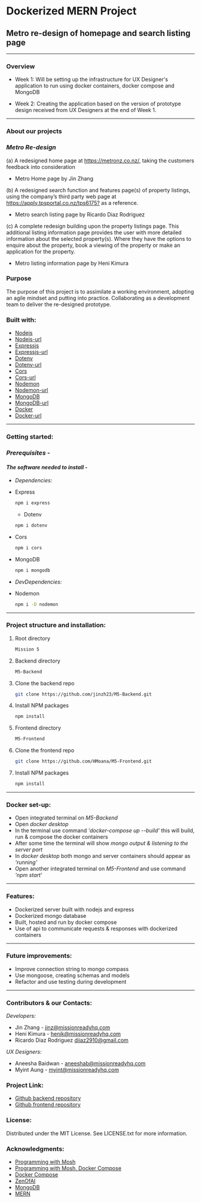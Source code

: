 # Dockerized MERN Project

## Metro re-design of homepage and search listing page

---

### **Overview**

- Week 1: Will be setting up the infrastructure for UX Designer's application to run using docker containers, docker compose and MongoDB

- Week 2: Creating the application based on the version of prototype design received from UX Designers at the end of Week 1.

---

### **About our projects**

### _Metro Re-design_

(a) A redesigned home page at <https://metronz.co.nz/>, taking the customers feedback into consideration

- Metro Home page by Jin Zhang

(b) A redesigned search function and features page(s) of property listings, using the company’s third party web page at <https://apply.tpsportal.co.nz/tps6175?> as a reference.

- Metro search listing page by Ricardo Diaz Rodriguez

(c) A complete redesign building upon the property listings page. This additional listing information page provides the user with more detailed information about the selected property(s). Where they have the options to enquire about the property, book a viewing of the property or make an application for the property.

- Metro listing information page by Heni Kimura

### **Purpose**

The purpose of this project is to assimilate a working environment, adopting an agile mindset and putting into practice. Collaborating as a development team to deliver the re-designed prototype.

### **Built with:**

- [Nodejs](https://img.shields.io/badge/Nodejs-20232A?style=for-the-badge&logo-nodejs&logoColor=026e00 "Nodejs")
- [Nodejs-url](https://nodejs.org/en "Nodejsurl")
- [Expressjs](https://img.shields.io/badge/Expressjs-20232A?style=for-the-badge&logo-expressjs&logoColor=026e00 "Expressjs")
- [Expressjs-url](https://expressjs.com/ "Expressjsurl")
- [Dotenv](https://img.shields.io/badge/Dotenv-20232A?style=for-the-badge&logo-dotenv&logoColor=026e00 "Dotenv")
- [Dotenv-url](https://www.dotenv.org/ "Dotenvurl")
- [Cors](https://img.shields.io/badge/Cors-20232A?style=for-the-badge&logo-cors&logoColor=026e00 "Cors")
- [Cors-url](https://www.npmjs.com/package/cors "Corsurl")
- [Nodemon](https://img.shields.io/badge/Nodemon-20232A?style=for-the-badge&logo-nodemon&logoColor=026e00 "Nodemon")
- [Nodemon-url](https://nodemon.io/ "Nodemonurl")
- [MongoDB](https://img.shields.io/badge/MongoDB-20232A?style=for-the-badge&logo-mongodb&logoColor=026e00 "MongoDB")
- [MongoDB-url](https://www.mongodb.com/ "MongoDBurl")
- [Docker](https://img.shields.io/badge/Docker-20232A?style=for-the-badge&logo-docker&logoColor=CF649A "Docker")
- [Docker-url](https://www.docker.com/ "Dockerurl")

---

### **Getting started:**

### _Prerequisites -_

#### _The software needed to install -_

- _Dependencies:_

- Express

  ```sh
  npm i express
  ```

  - Dotenv

  ```sh
  npm i dotenv
  ```

- Cors

  ```sh
  npm i cors
  ```

- MongoDB

  ```sh
  npm i mongodb
  ```

- _DevDependencies:_

- Nodemon

  ```sh
  npm i -D nodemon
  ```

---

### **Project structure and installation:**

1. Root directory 

   ```sh
   Mission 5
   ```

2. Backend directory

   ```sh
   M5-Backend
   ```

3. Clone the backend repo

   ```sh
   git clone https://github.com/jinzh23/M5-Backend.git
   ```

4. Install NPM packages

   ```sh
   npm install
   ```   

5. Frontend directory

   ```sh
   M5-Frontend
   ```

6. Clone the frontend repo

   ```sh
   git clone https://github.com/HMoana/M5-Frontend.git
   ```

7. Install NPM packages

   ```sh
   npm install
   ```

---

### **Docker set-up:**

- Open integrated terminal on _M5-Backend_
- Open _docker desktop_ 
- In the terminal use command _'docker-compose up --build'_ this will build, run & compose the docker containers
- After some time the terminal will show _mongo output & listening to the server port_
- In _docker desktop_ both mongo and server containers should appear as _'running'_
- Open another integrated terminal on _M5-Frontend_ and use command _'npm start'_

---

### **Features:**

- Dockerized server built with nodejs and express
- Dockerized mongo database
- Built, hosted and run by docker compose
- Use of api to communicate requests & responses with dockerized containers

---

### **Future improvements:**

- Improve connection string to mongo compass
- Use mongoose, creating schemas and models
- Refactor and use testing during development

---

### **Contributors & our Contacts:**

_Developers:_

- Jin Zhang - <jinz@missionreadyhq.com>
- Heni Kimura - <henik@missionreadyhq.com>
- Ricardo Diaz Rodriguez <diiaz2910@gmail.com>

_UX Designers:_

- Aneesha Baidwan - <aneeshab@missionreadyhq.com>
- Myint Aung - <myint@missionreadyhq.com>

### **Project Link:**

- [Github backend repository](https://github.com/jinzh23/M5-Backend.git "Github backend repository")
- [Github frontend repository](https://github.com/HMoana/M5-Frontend.git "Github frontend repository")

### **License:**

Distributed under the MIT License. See LICENSE.txt for more information.

### **Acknowledgments:**

- [Programming with Mosh](https://youtu.be/pTFZFxd4hOI "Programming with Mosh")
- [Programming with Mosh, Docker Compose](https://youtu.be/HG6yIjZapSA "Programming with Mosh, Docker Compose")
- [Docker Compose](https://docs.docker.com/compose/gettingstarted/ "Docker Compose")
- [ZenOfAI](https://medium.com/zenofai/how-to-build-a-node-js-and-mongodb-application-with-docker-containers-15e535baabf5 "ZenOfAI")
- [MongoDB](https://www.mongodb.com/basics/get-started "MongoDB")
- [MERN](https://youtu.be/0B2raYYH2fE "Mern")